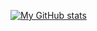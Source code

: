 
[![My GitHub stats](https://github-readme-stats.vercel.app/api?username=harold_williams)](https://github.com/anuraghazra/github-readme-stats)
